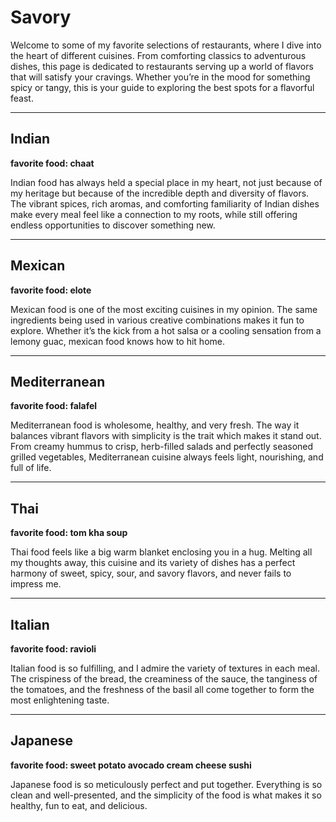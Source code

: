 # Savory

Welcome to some of my favorite selections of restaurants, where I dive into the heart of different cuisines. From comforting classics to adventurous dishes, this page is dedicated to restaurants serving up a world of flavors that will satisfy your cravings. Whether you’re in the mood for something spicy or tangy, this is your guide to exploring the best spots for a flavorful feast. 

---

## Indian
**favorite food: chaat**


Indian food has always held a special place in my heart, not just because of my heritage but because of the incredible depth and diversity of flavors. The vibrant spices, rich aromas, and comforting familiarity of Indian dishes make every meal feel like a connection to my roots, while still offering endless opportunities to discover something new.

---

## Mexican
**favorite food: elote**

Mexican food is one of the most exciting cuisines in my opinion. The same ingredients being used in various creative combinations makes it fun to explore. Whether it’s the kick from a hot salsa or a cooling sensation from a lemony guac, mexican food knows how to hit home.

---

## Mediterranean
**favorite food: falafel**

Mediterranean food is wholesome, healthy, and very fresh. The way it balances vibrant flavors with simplicity is the trait which makes it stand out. From creamy hummus to crisp, herb-filled salads and perfectly seasoned grilled vegetables, Mediterranean cuisine always feels light, nourishing, and full of life.

---

## Thai
**favorite food: tom kha soup**

Thai food feels like a big warm blanket enclosing you in a hug. Melting all my thoughts away, this cuisine and its variety of dishes has a perfect harmony of sweet, spicy, sour, and savory flavors, and never fails to impress me.

---

## Italian
**favorite food: ravioli**

Italian food is so fulfilling, and I admire the variety of textures in each meal. The crispiness of the bread, the creaminess of the sauce, the tanginess of the tomatoes, and the freshness of the basil all come together to form the most enlightening taste. 

---

## Japanese
**favorite food: sweet potato avocado cream cheese sushi**

Japanese food is so meticulously perfect and put together. Everything is so clean and well-presented, and the simplicity of the food is what makes it so healthy, fun to eat, and delicious. 


